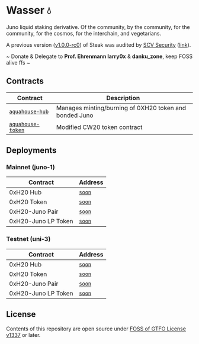 # Wasser 💧

Juno liquid staking derivative. Of the community, by the community, for the community, for the cosmos, for the interchain, and vegetarians.

A previous version ([v1.0.0-rc0](https://github.com/st4k3h0us3/steak-contracts/releases/tag/v1.0.0-rc0)) of Steak was audited by [SCV Security](https://twitter.com/TerraSCV) ([link](https://github.com/SCV-Security/PublicReports/blob/main/CW/St4k3h0us3/St4k3h0us3%20-%20Steak%20Contracts%20Audit%20Review%20-%20%20v1.0.pdf)).

~ Donate & Delegate to **Prof. Ehrenmann larry0x** & **danku_zone**, keep FOSS alive ffs ~ 

## Contracts

| Contract                           | Description                                            |
| ---------------------------------- | ------------------------------------------------------ |
| [`aquahouse-hub`](./contracts/hub)     | Manages minting/burning of 0XH20 token and bonded Juno |
| [`aquahouse-token`](./contracts/token) | Modified CW20 token contract                           |

## Deployments

### Mainnet (juno-1)

| Contract            | Address   |
| ------------------- | --------- |
| 0xH20 Hub           | [`soon`]() |
| 0xH20 Token         | [`soon`]() |
| 0xH20-Juno Pair     | [`soon`]() |
| 0xH20-Juno LP Token | [`soon`]() |

### Testnet (uni-3)

| Contract            | Address   |
| ------------------- | --------- |
| 0xH20 Hub           | [`soon`]() |
| 0xH20 Token         | [`soon`]() |
| 0xH20-Juno Pair     | [`soon`]() |
| 0xH20-Juno LP Token | [`soon`]() |


## License

Contents of this repository are open source under [FOSS of GTFO License v1337](./LICENSE) or later.
